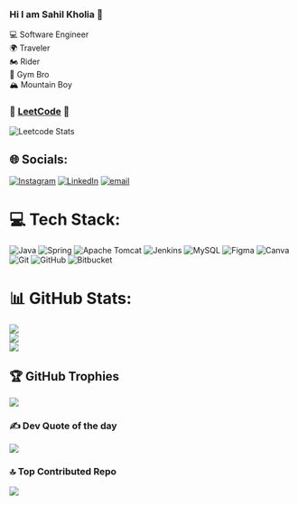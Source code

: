 ### Hi I am Sahil Kholia 👋 <br/>

💻 Software Engineer <br/>
🌍 Traveler <br/>
🏍️ Rider <br/>
💪 Gym Bro <br/>
🏔️ Mountain Boy <br/>

### 🧠 [LeetCode](https://leetcode.com/u/sahilkholia/) 🧩 <br/>
![Leetcode Stats](https://leetcode.com/u/sahilkholia/)


## 🌐 Socials:
[![Instagram](https://img.shields.io/badge/Instagram-%23E4405F.svg?logo=Instagram&logoColor=white)](https://instagram.com/sahil_kholia) [![LinkedIn](https://img.shields.io/badge/LinkedIn-%230077B5.svg?logo=linkedin&logoColor=white)](https://linkedin.com/in/sahil-kholia) [![email](https://img.shields.io/badge/Email-D14836?logo=gmail&logoColor=white)](mailto:sahilkholia9@gmail.com) 

# 💻 Tech Stack:
![Java](https://img.shields.io/badge/java-%23ED8B00.svg?style=for-the-badge&logo=openjdk&logoColor=white) ![Spring](https://img.shields.io/badge/spring-%236DB33F.svg?style=for-the-badge&logo=spring&logoColor=white) ![Apache Tomcat](https://img.shields.io/badge/apache%20tomcat-%23F8DC75.svg?style=for-the-badge&logo=apache-tomcat&logoColor=black) ![Jenkins](https://img.shields.io/badge/jenkins-%232C5263.svg?style=for-the-badge&logo=jenkins&logoColor=white) ![MySQL](https://img.shields.io/badge/mysql-4479A1.svg?style=for-the-badge&logo=mysql&logoColor=white) ![Figma](https://img.shields.io/badge/figma-%23F24E1E.svg?style=for-the-badge&logo=figma&logoColor=white) ![Canva](https://img.shields.io/badge/Canva-%2300C4CC.svg?style=for-the-badge&logo=Canva&logoColor=white) ![Git](https://img.shields.io/badge/git-%23F05033.svg?style=for-the-badge&logo=git&logoColor=white) ![GitHub](https://img.shields.io/badge/github-%23121011.svg?style=for-the-badge&logo=github&logoColor=white) ![Bitbucket](https://img.shields.io/badge/bitbucket-%230047B3.svg?style=for-the-badge&logo=bitbucket&logoColor=white)
# 📊 GitHub Stats:
![](https://github-readme-stats.vercel.app/api?username=sahilkholia&theme=prussian&hide_border=false&include_all_commits=false&count_private=false)<br/>
![](https://nirzak-streak-stats.vercel.app/?user=sahilkholia&theme=prussian&hide_border=false)<br/>
![](https://github-readme-stats.vercel.app/api/top-langs/?username=sahilkholia&theme=prussian&hide_border=false&include_all_commits=false&count_private=false&layout=compact)

## 🏆 GitHub Trophies
![](https://github-profile-trophy.vercel.app/?username=sahilkholia&theme=radical&no-frame=false&no-bg=true&margin-w=4)

### ✍️ Dev Quote of the day
![](https://quotes-github-readme.vercel.app/api?type=horizontal&theme=radical)

### 🔝 Top Contributed Repo
![](https://github-contributor-stats.vercel.app/api?username=sahilkholia&limit=5&theme=dark&combine_all_yearly_contributions=true)

<!-- Proudly created with GPRM ( https://gprm.itsvg.in ) -->
